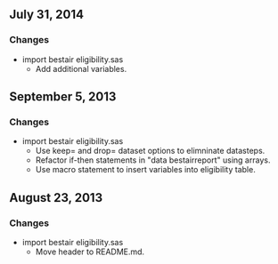 ## July 31, 2014

### Changes

  - import bestair eligibility.sas
    - Add additional variables.

## September 5, 2013

### Changes

  - import bestair eligibility.sas
    - Use keep= and drop= dataset options to elimninate datasteps.
    - Refactor if-then statements in "data bestairreport" using arrays.
    - Use macro statement to insert variables into eligibility table.


## August 23, 2013

### Changes

  - import bestair eligibility.sas
    - Move header to README.md.

